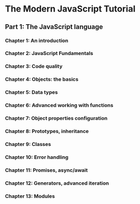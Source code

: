 # The Modern JavaScript Tutorial

## Part 1: The JavaScript language

### Chapter 1: An introduction
### Chapter 2: JavaScript Fundamentals
### Chapter 3: Code quality
### Chapter 4: Objects: the basics
### Chapter 5: Data types
### Chapter 6: Advanced working with functions
### Chapter 7: Object properties configuration
### Chapter 8: Prototypes, inheritance
### Chapter 9: Classes
### Chapter 10: Error handling
### Chapter 11: Promises, async/await
### Chapter 12: Generators, advanced iteration
### Chapter 13: Modules
